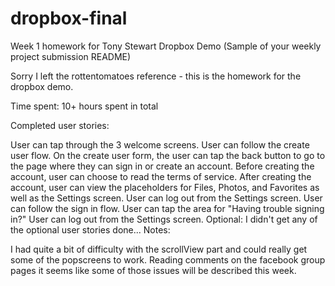 # dropbox-final
Week 1 homework for Tony Stewart
Dropbox Demo
(Sample of your weekly project submission README)

Sorry I left the rottentomatoes reference - this is the homework for the dropbox demo.

Time spent: 10+ hours spent in total

Completed user stories:

User can tap through the 3 welcome screens.
User can follow the create user flow.
On the create user form, the user can tap the back button to go to the page where they can sign in or create an account.
Before creating the account, user can choose to read the terms of service.
After creating the account, user can view the placeholders for Files, Photos, and Favorites as well as the Settings screen.
User can log out from the Settings screen.
User can follow the sign in flow.
User can tap the area for "Having trouble signing in?"
User can log out from the Settings screen.
Optional: I didn't get any of the optional user stories done...
Notes:

I had quite a bit of difficulty with the scrollView part and could really get some of the popscreens to work. Reading comments on the facebook group pages it seems like some of those issues will be described this week.

